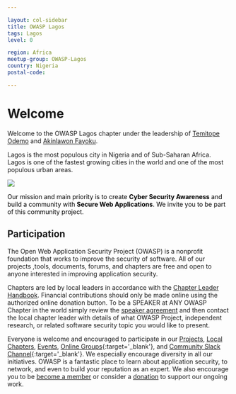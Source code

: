 ```yaml
---

layout: col-sidebar
title: OWASP Lagos
tags: Lagos
level: 0

region: Africa
meetup-group: OWASP-Lagos
country: Nigeria
postal-code: 

---
```

# Welcome

Welcome to the OWASP Lagos chapter under the leadership of [Temitope Odemo](mailto:temitope.odemo@owasp.org) and [Akinlawon Fayoku](mailto:akinlawon.fayoku@owasp.org). 

Lagos is the most populous city in Nigeria and of Sub-Saharan Africa. Lagos is one of the fastest growing cities in the world and one of the most populous urban areas.


<img src="https://upload.wikimedia.org/wikipedia/commons/6/63/2014_Victoria_Island_Lagos_Nigeria_15006436297.jpg">


<div style='color:black;'>

Our mission and main priority is to create <b>Cyber Security Awareness</b> and build a community with <b>Secure Web Applications</b>. We invite you to be part of this community project.

</div>

## Participation
The Open Web Application Security Project (OWASP) is a nonprofit foundation that works to improve the security of software. All of our projects ,tools, documents, forums, and chapters are free and open to anyone interested in improving application security. 

Chapters are led by local leaders in accordance with the [Chapter Leader Handbook](/www-policy/rules-of-procedure/chapter-handbook). Financial contributions should only be made online using the authorized online donation button. To be a SPEAKER at ANY OWASP Chapter in the world simply review the [speaker agreement](/www-policy/speaker-agreement) and then contact the local chapter leader with details of what OWASP Project, independent research, or related software security topic you would like to present.

Everyone is welcome and encouraged to participate in our [Projects](/projects), [Local Chapters](/chapters), [Events](/events), [Online Groups](https://groups.google.com/a/owasp.com/){:target='_blank'}, and [Community Slack Channel](https://owasp.slack.com/){:target='_blank'}. We especially encourage diversity in all our initiatives. OWASP is a fantastic place to learn about application security, to network, and even to build your reputation as an expert. We also encourage you to be [become a member](/membership) or consider a [donation](/donate) to support our ongoing work.

